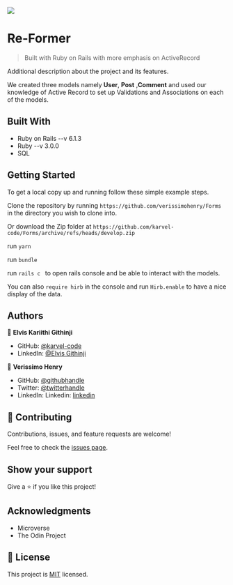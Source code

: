 ![](https://img.shields.io/badge/Microverse-blueviolet)

# Re-Former

> Built with Ruby on Rails with more emphasis on ActiveRecord 


Additional description about the project and its features.

We created three models namely **User**, **Post** ,**Comment** and used our knowledge of Active Record to set up Validations and Associations on each of the models.

## Built With

- Ruby on Rails --v 6.1.3
- Ruby --v 3.0.0
- SQL

## Getting Started

To get a local copy up and running follow these simple example steps.

Clone the repository by running ```https://github.com/verissimohenry/Forms``` in the directory you wish to clone into.

Or download the Zip folder at ```https://github.com/karvel-code/Forms/archive/refs/heads/develop.zip```

run  ```yarn ```

run ```bundle```

run ```rails c ``` to open rails  console and be able to interact with the models.

You can also ```require hirb``` in the console and run ```Hirb.enable``` to have a nice display of the data.

## Authors

👤 **Elvis Kariithi Githinji**

- GitHub: [@karvel-code](https://github.com/karvel-code)
- LinkedIn: [@Elvis Githinji](https://www.linkedin.com/in/elvis-githinji-9a5032164/)

👤 **Verissimo Henry**

- GitHub: [@githubhandle](https://github.com/verissimohenry)
- Twitter: [@twitterhandle](https://twitter.com/verissimohenry)
- LinkedIn: Linkedin: [linkedin](https://www.linkedin.com/in/henry-verissimo-618906167/)

## 🤝 Contributing

Contributions, issues, and feature requests are welcome!

Feel free to check the [issues page](issues/).

## Show your support

Give a ⭐️ if you like this project!

## Acknowledgments

- Microverse
- The Odin Project

## 📝 License

This project is [MIT](lic.url) licensed.